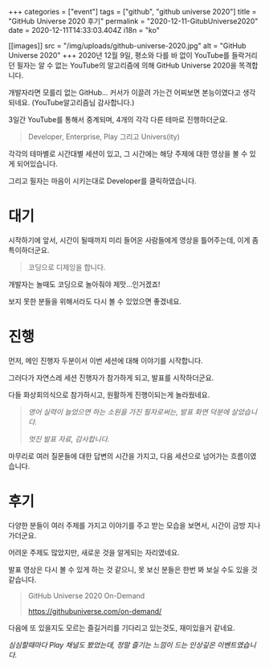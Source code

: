 +++
categories = ["event"]
tags = ["github", "github universe 2020"]
title = "GitHub Universe 2020 후기"
permalink = "2020-12-11-GitubUniverse2020"
date = 2020-12-11T14:33:03.404Z
i18n = "ko"

[[images]]
src = "/img/uploads/github-universe-2020.jpg"
alt = "GitHub Universe 2020"
+++
2020년 12월 9일, 평소와 다를 바 없이 YouTube를 들락거리던 필자는 알 수 없는 YouTube의 알고리즘에 의해 GitHub Universe 2020을 목격합니다.

개발자라면 모를리 없는 GitHub... 커서가 이끌려 가는건 어찌보면 본능이였다고 생각되네요. (YouTube알고리즘님 감사합니다.)

3일간 YouTube를 통해서 중계되며, 4개의 각각 다른 테마로 진행하더군요.

> Developer, Enterprise, Play 그리고 Univers(ity)

각각의 테마별로 시간대별 세션이 있고, 그 시간에는 해당 주제에 대한 영상을 볼 수 있게 되어있습니다.

그리고 필자는 마음이 시키는대로 Developer를 클릭하였습니다.

# 대기

시작하기에 앞서, 시간이 될때까지 미리 들어온 사람들에게 영상을 틀어주는데, 이게 좀 특이하더군요.

> 코딩으로 디제잉을 합니다.

개발자는 놀때도 코딩으로 놀아줘야 제맛...인거겠죠!

보지 못한 분들을 위해서라도 다시 볼 수 있었으면 좋겠네요.

# 진행

먼저, 메인 진행자 두분이서 이번 세션에 대해 이야기를 시작합니다.

그러다가 자연스레 세션 진행자가 참가하게 되고, 발표를 시작하더군요.

다들 화상회의식으로 참가하시고, 원활하게 진행이되는게 놀라웠네요.

> *영어 실력이 늘었으면 하는 소원을 가진 필자로써는, 발표 화면 덕분에 살았습니다.*
>
> *멋진 발표 자료, 감사합니다.*

마무리로 여러 질문들에 대한 답변의 시간을 가지고, 다음 세션으로 넘어가는 흐름이였습니다.

# 후기

다양한 분들이 여러 주제를 가지고 이야기를 주고 받는 모습을 보면서, 시간이 금방 지나가더군요.

어려운 주제도 많았지만, 새로운 것을 알게되는 자리였네요.

발표 영상은 다시 볼 수 있게 하는 것 같으니, 못 보신 분들은 한번 봐  보실 수도 있을 것 같습니다.

> GitHub Universe 2020 On-Demand
>
> <https://githubuniverse.com/on-demand/>

다음에 또 있을지도 모르는 즐길거리를 기다리고 있는것도, 재미있을거 같네요.

*심심할때마다 Play 채널도 봤었는데, 정말 즐기는 느낌이 드는 인상깊은 이벤트였습니다.*